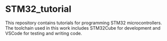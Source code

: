 # STM32_tutorial
This repository contains tutorials for programming STM32 microcontrollers. The toolchain used in this work includes STM32Cube for development and VSCode for testing and writing code.
